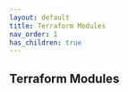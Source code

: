 ```yaml
---
layout: default
title: Terraform Modules
nav_order: 1
has_children: true
---
```


## Terraform Modules